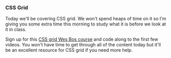 ### CSS Grid 

Today we'll be covering CSS grid. We won't spend heaps of time on it so I'm giving you some extra time this morning to study what it is before we look at it in class.

Sign up for this [CSS grid Wes Bos course](https://cssgrid.io/) and code along to the first few videos. You won't have time to get through all of the content today but it'll be an excellent resource for CSS grid if you need more help.